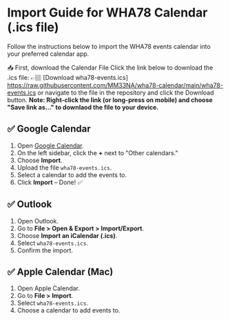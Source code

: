 # Import Guide for WHA78 Calendar (.ics file)

Follow the instructions below to import the WHA78 events calendar into your preferred calendar app.

📥 First, download the Calendar File
Click the link below to download the .ics file:
👉🏽 [Download wha78-events.ics] https://raw.githubusercontent.com/MM33NA/wha78-calendar/main/wha78-events.ics
 or navigate to the file in the repository and click the Download button.
**Note: Right-click the link (or long-press on mobile) and choose "Save link as..." to downlaod the file to your device.**

## ✅ Google Calendar

1. Open [Google Calendar](https://calendar.google.com).
2. On the left sidebar, click the **+** next to "Other calendars."
3. Choose **Import**.
4. Upload the file `wha78-events.ics`.
5. Select a calendar to add the events to.
6. Click **Import** – Done! ✅

## ✅ Outlook

1. Open Outlook.
2. Go to **File > Open & Export > Import/Export**.
3. Choose **Import an iCalendar (.ics)**.
4. Select `wha78-events.ics`.
5. Confirm the import.

## ✅ Apple Calendar (Mac)

1. Open Apple Calendar.
2. Go to **File > Import**.
3. Select `wha78-events.ics`.
4. Choose a calendar to add events to.
